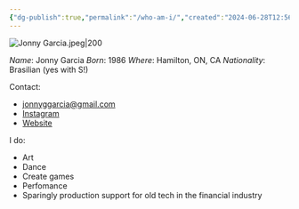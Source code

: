 ```yaml
---
{"dg-publish":true,"permalink":"/who-am-i/","created":"2024-06-28T12:56:49.000-04:00","updated":"2024-01-09T13:16:04.000-05:00"}
---
```



![Jonny Garcia.jpeg|200](/img/user/MEDIA/Jonny%20Garcia.jpeg)

*Name*: Jonny Garcia
*Born*: 1986
*Where*: Hamilton, ON, CA
*Nationality*: Brasilian (yes with S!)

Contact:
- jonnyggarcia@gmail.com
- [Instagram](https://www.instagram.com/art.by.jonny/)
- [Website](https://www.garciacollage.com/)

I do:
- Art
- Dance
- Create games
- Perfomance
- Sparingly production support for old tech in the financial industry

<script type="text/javascript" src="https://cdnjs.buymeacoffee.com/1.0.0/button.prod.min.js" data-name="bmc-button" data-slug="jonnygarcia" data-color="#FFDD00" data-emoji="" data-font="Cookie" data-text="Buy me a coffee" data-outline-color="#000000" data-font-color="#000000" data-coffee-color="#ffffff" ></script>


